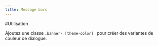 ```yaml
---
title: Message bars
---
```


#Utilisation

Ajoutez une classe <code>.banner- [theme-color] </code> pour créer des variantes de couleur de dialogue.